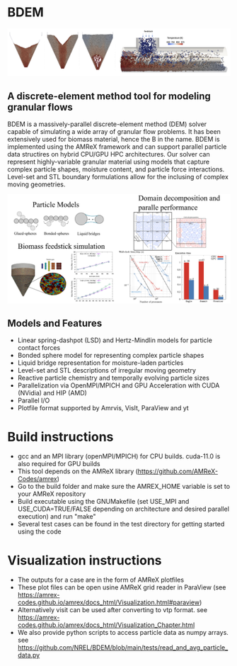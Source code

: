 # BDEM
<div align="center">
<img src="https://github.com/NREL/BDEM/blob/main/images/screw_feeder_discharge_types_noletter_vertical.png" alt="BDEM Logo">
</div>

## A discrete-element method tool for modeling granular flows

BDEM is a massively-parallel discrete-element method (DEM) solver capable of simulating a wide array of granular flow problems. It has been extensively used for biomass material, hence the B in the name. BDEM is implemented using the AMReX framework and can support parallel particle data structires on hybrid CPU/GPU HPC architectures. Our solver can represent highly-variable granular material using models that capture complex particle shapes, moisture content, and particle force interactions. Level-set and STL boundary formulations allow for the inclusing of complex moving geometries. 

<div align="center">
<img src="https://github.com/NREL/BDEM/blob/main/images/BDEM_functionality.png" alt="BDEM Functionality">
</div>

## Models and Features

- Linear spring-dashpot (LSD) and Hertz-Mindlin models for particle contact forces
- Bonded sphere model for representing complex particle shapes
- Liquid bridge representation for moisture-laden particles
- Level-set and STL descriptions of irregular moving geometry
- Reactive particle chemistry and temporally evolving particle sizes
- Parallelization via OpenMPI/MPICH and GPU Acceleration with CUDA (NVidia) and HIP (AMD)
- Parallel I/O
- Plotfile format supported by Amrvis, VisIt, ParaView and yt

# Build instructions
* gcc and an MPI library (openMPI/MPICH) for CPU builds. cuda-11.0 is also required for GPU builds
* This tool depends on the AMReX library (https://github.com/AMReX-Codes/amrex)
* Go to the build folder and make sure the AMREX_HOME variable is set to your AMReX repository
* Build executable using the GNUMakefile (set USE_MPI and USE_CUDA=TRUE/FALSE depending on architecture and desired parallel execution) and run "make"
* Several test cases can be found in the test directory for getting started using the code

# Visualization instructions

* The outputs for a case are in the form of AMReX plotfiles
* These plot files can be open usine AMReX grid reader in ParaView (see https://amrex-codes.github.io/amrex/docs_html/Visualization.html#paraview)
* Alternatively visit can be used after converting to vtp format. see https://amrex-codes.github.io/amrex/docs_html/Visualization_Chapter.html
* We also provide python scripts to access particle data as numpy arrays. see https://github.com/NREL/BDEM/blob/main/tests/read_and_avg_particle_data.py
